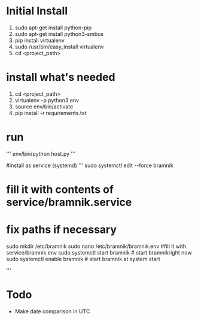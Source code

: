
# Initial Install
1. sudo apt-get install python-pip
1. sudo apt-get install python3-smbus
1. pip install virtualenv
1. sudo /usr/bin/easy_install virtualenv
1. cd <project_path>

# install what's needed
1. cd <project_path>
1. virtualenv -p python3 env
1. source env/bin/activate
1. pip install -r requirements.txt

# run
'''
env/bin/python host.py
'''

#install as service (systemd)
'''
sudo systemctl edit --force bramnik
# fill it with contents of service/bramnik.service
# fix paths if necessary
sudo mkdir /etc/bramnik
sudo nano /etc/bramnik/bramnik.env
#fill it with service/bramnik.env
sudo systemctl start bramnik # start bramnikright now
sudo systemctl enable bramnik # start bramnik at system start

'''


# Todo
* Make date comparison in UTC
